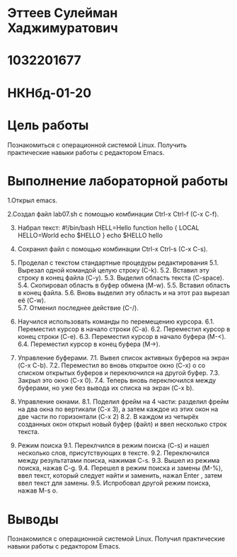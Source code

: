 # Эттеев Сулейман Хаджимуратович
# 1032201677
# НКНбд-01-20
# Цель работы

Познакомиться с операционной системой Linux. Получить практические навыки работы с редактором Emacs.

# Выполнение лабораторной работы

1.Открыл emacs.

2.Создал файл lab07.sh с помощью комбинации Ctrl-x Ctrl-f (C-x C-f).

3. Набрал текст:
  #!/bin/bash
  HELL=Hello
  function hello {
    LOCAL HELLO=World
    echo $HELLO
  }
  echo $HELLO
  hello
	
4. Сохранил файл с помощью комбинации Ctrl-x Ctrl-s (C-x C-s).






5. Проделал с текстом стандартные процедуры редактирования
5.1. Вырезал одной командой целую строку (С-k).
5.2. Вставил эту строку в конец файла (C-y).
5.3. Выделил область текста (C-space).
5.4. Скопировал область в буфер обмена (M-w).
5.5. Вставил область в конец файла.
5.6. Вновь выделил эту область и на этот раз вырезал её (C-w).	
5.7. Отменил последнее действие (C-/).

6. Научился использовать команды по перемещению курсора.
6.1. Переместил курсор в начало строки (C-a).
6.2. Переместил курсор в конец строки (C-e).
6.3. Переместил курсор в начало буфера (M-<).
6.4. Переместил курсор в конец буфера (M->).
7. Управление буферами.
7.1. Вывел список активных буферов на экран (C-x C-b).
7.2. Переместил во вновь открытое окно (C-x) o со списком открытых буферов и переключился на другой буфер.
7.3. Закрыл это окно (C-x 0).
7.4. Теперь вновь переключился между буферами, но уже без вывода их списка
на экран (C-x b).
8. Управление окнами.
8.1. Поделил фрейм на 4 части: разделил фрейм на два окна по вертикали
(C-x 3), а затем каждое из этих окон на две части по горизонтали (C-x 2)
8.2. В каждом из четырёх созданных окон открыл новый буфер (файл) и ввел несколько строк текста.

9. Режим поиска
9.1. Переклчился в режим поиска (C-s) и нашел несколько слов, присутствующих в тексте.
9.2. Переключился между результатами поиска, нажимая C-s.
9.3. Вышел из режима поиска, нажав C-g.
9.4. Перешел в режим поиска и замены (M-%), ввел текст, который следует
найти и заменить, нажал Enter , затем ввел текст для замены.
9.5. Испробовал другой режим поиска, нажав M-s o.

# Выводы

Познакомился с операционной системой Linux. Получил практические навыки работы с редактором Emacs.

